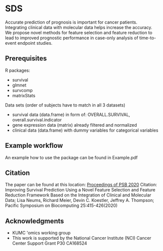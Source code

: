 # SDS
Accurate prediction of prognosis is important for cancer patients. Integrating clinical data with molecular data helps increase the accuracy. We propose novel methods for feature selection and feature reduction to lead to improved prognostic performance in case-only analysis of time-to-event endpoint studies.



## Prerequisites
R packages:
* survival
* glmnet
* survcomp
* matrixStats

Data sets (order of subjects have to match in all 3 datasets)
* survival data (data.frame) in form of: OVERALL.SURVIVAL, overall.survival.indicator
* gene expression data (matrix) already filtered and normalized
* clinical data (data.frame) with dummy variables for categorical variables

## Example workflow
An example how to use the package can be found in Example.pdf

## Citation
The paper can be found at this location: [Proceedings of PSB 2020](https://psb.stanford.edu/psb-online/proceedings/psb20/Neums.pdf)
Citation: Improving Survival Prediction Using a Novel Feature Selection and Feature Reduction Framework Based on the Integration of Clinical and Molecular Data; Lisa Neums, Richard Meier, Devin C. Koestler, Jeffrey A. Thompson; Pacific Symposium on Biocomputing 25:415-426(2020)

## Acknowledgments

* KUMC 'omics working group
* This work is supported by the National Cancer Institute (NCI) Cancer Center Support Grant P30 CA168524
